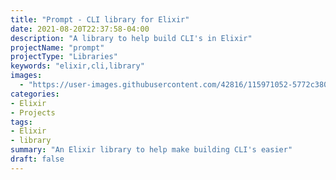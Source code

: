 ```yaml
---
title: "Prompt - CLI library for Elixir"
date: 2021-08-20T22:37:58-04:00
description: "A library to help build CLI's in Elixir"
projectName: "prompt"
projectType: "Libraries"
keywords: "elixir,cli,library"
images:
  - "https://user-images.githubusercontent.com/42816/115971052-5772c380-a514-11eb-8b43-dd49e81467f5.png"
categories:
- Elixir
- Projects
tags:
- Elixir
- library
summary: "An Elixir library to help make building CLI's easier"
draft: false
---
```

